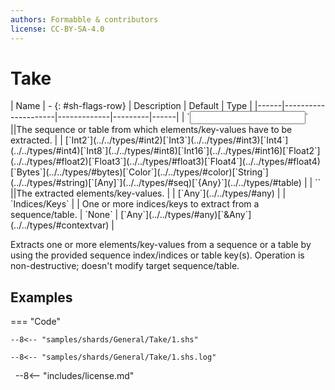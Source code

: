 ```yaml
---
authors: Formabble & contributors
license: CC-BY-SA-4.0
---
```



# Take

<div class="sh-parameters" markdown="1">
| Name | - {: #sh-flags-row} | Description | Default | Type |
|------|---------------------|-------------|---------|------|
| `<input>` ||The sequence or table from which elements/key-values have to be extracted. | | [`Int2`](../../types/#int2)[`Int3`](../../types/#int3)[`Int4`](../../types/#int4)[`Int8`](../../types/#int8)[`Int16`](../../types/#int16)[`Float2`](../../types/#float2)[`Float3`](../../types/#float3)[`Float4`](../../types/#float4)[`Bytes`](../../types/#bytes)[`Color`](../../types/#color)[`String`](../../types/#string)[`[Any]`](../../types/#seq)[`{Any}`](../../types/#table) |
| `<output>` ||The extracted elements/key-values. | | [`Any`](../../types/#any) |
| `Indices/Keys` |  | One or more indices/keys to extract from a sequence/table. | `None` | [`Any`](../../types/#any)[`&Any`](../../types/#contextvar) |

</div>

Extracts one or more elements/key-values from a sequence or a table by using the provided sequence index/indices or table key(s). Operation is non-destructive; doesn't modify target sequence/table.

## Examples

=== "Code"

  ```x86asm linenums="1"
  --8<-- "samples/shards/General/Take/1.shs"
  ```

  ```
  --8<-- "samples/shards/General/Take/1.shs.log"
  ```
&nbsp;
--8<-- "includes/license.md"

